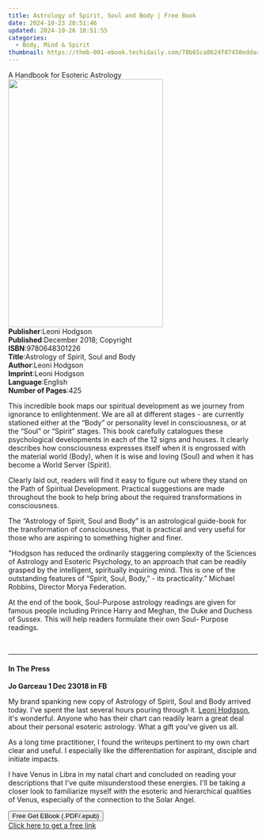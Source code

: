 ```yaml
---
title: Astrology of Spirit, Soul and Body | Free Book
date: 2024-10-23 20:51:46
updated: 2024-10-26 10:51:55
categories:
  - Body, Mind & Spirit
thumbnail: https://thmb-001-ebook.techidaily.com/78b65ca8624f87450eddac5896f35f386e3705b29da40774106a501813c4475f.jpg
---
```

<main id="book-container">
  <div class="flex flex-col">
    <div class="book-brief flex-1 py-6 px-4 sm:p-6 md:py-10 md:px-8">
      <!-- brief-->
      <div class="book-brief-main">A Handbook for Esoteric Astrology</div>
    </div>
    <div
      class="book-meta-info flex-1 grid gap-4 col-start-1 col-end-3 row-start-1 sm:mb-6 sm:grid-cols-4 lg:gap-6 lg:col-start-2 lg:row-end-6 lg:row-span-6 lg:mb-0"
    >
      <div
        class="book-meta-info-left place-content-center mt-4 p-4 text-sm leading-6 col-start-2 col-span-2 dark:text-slate-400"
      >
        <img
          class="w-full h-500 object-cover rounded-lg sm:h-255 sm:col-span-2 lg:col-span-full"
          src="https://img-001-ebook.techidaily.com/ef248aa3e2ad0b460132fcc01e3499c84c30e536031f1f2c154a700328c7952f.jpg"
          alt=""
          width="312"
          height="500"
        />
      </div>
      <div
        class="book-meta-info-right mt-2 col-start-1 row-start-2 col-span-3 self-center"
      >
        <!-- meta data  -->
        <div class="flex flex-col px-4 md:px-8">
          <div class="flex-1">
            <strong>Publisher</strong>:<span class="px-2">Leoni Hodgson</span>
          </div>
          <div class="flex-1">
            <strong>Published</strong>:<span class="px-2"
              >December 2018; Copyright</span
            >
          </div>
          <div class="flex-1">
            <strong>ISBN</strong>:<span class="px-2">9780648301226</span>
          </div>
          <div class="flex-1">
            <strong>Title</strong>:<span class="px-2"
              >Astrology of Spirit, Soul and Body</span
            >
          </div>
          <div class="flex-1">
            <strong>Author</strong>:<span class="px-2">Leoni Hodgson</span>
          </div>
          <div class="flex-1">
            <strong>Imprint</strong>:<span class="px-2">Leoni Hodgson</span>
          </div>
          <div class="flex-1">
            <strong>Language</strong>:<span class="px-2">English</span>
          </div>
          <div class="flex-1">
            <strong>Number of Pages</strong>:<span class="px-2">425</span>
          </div>
        </div>
      </div>
    </div>
    <div class="book-description flex-1 py-6 px-4 sm:p-6 md:py-10 md:px-8">
      <div class="book-description-main">
        <div accordion-content="" id="description">
          <p>
            This incredible book maps our spiritual development as we journey
            from ignorance to enlightenment. We are all at different stages -
            are currently stationed either at the “Body” or personality level in
            consciousness, or at the “Soul” or “Spirit” stages. This book
            carefully catalogues these psychological developments in each of the
            12 signs and houses. It clearly describes how consciousness
            expresses itself when it is engrossed with the material world
            (Body), when it is wise and loving (Soul) and when it has become a
            World Server (Spirit).
          </p>
          <p>
            Clearly laid out, readers will find it easy to figure out where they
            stand on the Path of Spiritual Development. Practical suggestions
            are made throughout the book to help bring about the required
            transformations in consciousness.
          </p>
          <p>
            The “Astrology of Spirit, Soul and Body” is an astrological
            guide-book for the transformation of consciousness, that is
            practical and very useful for those who are aspiring to something
            higher and finer.
          </p>
          <p>
            "Hodgson has reduced the ordinarily staggering complexity of the
            Sciences of Astrology and Esoteric Psychology, to an approach that
            can be readily grasped by the intelligent, spiritually inquiring
            mind. This is one of the outstanding features of “Spirit, Soul,
            Body,” - its practicality.” Michael Robbins, Director Morya
            Federation.
          </p>
          <p>
            At the end of the book, Soul-Purpose astrology readings are given
            for famous people including Prince Harry and Meghan, the Duke and
            Duchess of Sussex. This will help readers formulate their own Soul-
            Purpose readings.
          </p>
          <p>&nbsp;</p>
        </div>
        <div class="accordion-fader"></div>
      </div>
    </div>
    <div class="book-excerpts flex-1 py-6 px-4 sm:p-6 md:py-10 md:px-8">
      <!-- excerpts-->
      <div class="book-excerpts-main">
        <hr />
        <h4 class="placeholder placeholder-heading">
          <span>In The Press</span>
        </h4>
        <p></p>
        <p><strong>Jo Garceau 1 Dec 23018 in FB</strong></p>
        <p>
          My brand spanking new copy of Astrology of Spirit, Soul and Body
          arrived today. I've spent the last several hours pouring through it.
          <u>Leoni Hodgson</u>, it's wonderful. Anyone who has their chart can
          readily learn a great deal about their personal esoteric astrology.
          What a gift you've given us all.
        </p>
        <p>
          As a long time practitioner, I found the writeups pertinent to my own
          chart clear and useful. I especially like the differentiation for
          aspirant, disciple and initiate impacts.
        </p>
        <p>
          I have Venus in Libra in my natal chart and concluded on reading your
          descriptions that I've quite misunderstood these energies. I'll be
          taking a closer look to familiarize myself with the esoteric and
          hierarchical qualities of Venus, especially of the connection to the
          Solar Angel.
        </p>
        <p></p>
      </div>
    </div>
    <div
      class="book-about-author flex-1 py-6 px-4 sm:p-6 md:py-10 md:px-8"
    ></div>
    <div class="book-free-get flex-1 py-6 px-4 sm:p-6 md:py-10 md:px-8">
      <button
        id="btn-free-get"
        class="bg-blue-500 hover:bg-blue-700 text-white font-bold py-2 px-4 rounded"
      >
        Free Get EBook (.PDF/.epub)
      </button>
      <div id="countdown-display" class="px-2 text-lg mt-2"></div>
      <a
        id="free-link"
        class="hidden bg-blue-500 hover:bg-blue-700 text-white font-bold py-2 px-4 rounded"
        href="https://www.ebooks.com/en-us/book/209867486/astrology-of-spirit-soul-and-body/leoni-hodgson/"
        target="_blank"
        >Click here to get a free link</a
      >
    </div>
    <script>
      let countdownTime = 0;
      let countdownInterval = null;
      document
        .getElementById('btn-free-get')
        .addEventListener('click', startCountdown);
      function startCountdown() {
        countdownTime = new Date().getTime() + 60000 * 3;
        countdownInterval = setInterval(updateCountdown, 1000);
        document.getElementById('btn-free-get').disabled = true;
        document
          .getElementById('btn-free-get')
          .classList.add('bg-gray-500', 'cursor-not-allowed');
      }
      function updateCountdown() {
        let currentTime = new Date().getTime();
        let timeLeft = countdownTime - currentTime;
        let secondsLeft = Math.floor(timeLeft / 1000);
        document.getElementById('countdown-display').innerHTML =
          `Remaining time: ${secondsLeft} seconds.`;
        if (secondsLeft <= 0) {
          clearInterval(countdownInterval);
          document.getElementById('btn-free-get').classList.add('hidden');
          document.getElementById('free-link').classList.remove('hidden');
          document.getElementById('countdown-display').innerHTML = '';
        }
      }
    </script>
  </div>
</main>
